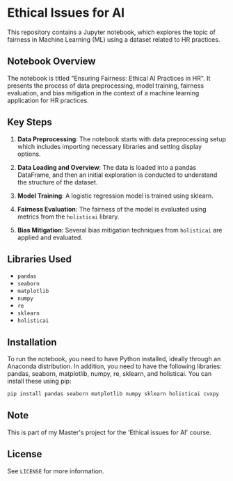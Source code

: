 # Ethical Issues for AI

This repository contains a Jupyter notebook, which explores the topic of fairness in Machine Learning (ML) using a dataset related to HR practices.

## Notebook Overview

The notebook is titled "Ensuring Fairness: Ethical AI Practices in HR". It presents the process of data preprocessing, model training, fairness evaluation, and bias mitigation in the context of a machine learning application for HR practices.

## Key Steps

1. **Data Preprocessing**: The notebook starts with data preprocessing setup which includes importing necessary libraries and setting display options. 

2. **Data Loading and Overview**: The data is loaded into a pandas DataFrame, and then an initial exploration is conducted to understand the structure of the dataset. 

3. **Model Training**: A logistic regression model is trained using sklearn.

4. **Fairness Evaluation**: The fairness of the model is evaluated using metrics from the `holisticai` library. 

5. **Bias Mitigation**: Several bias mitigation techniques from `holisticai` are applied and evaluated.

## Libraries Used

- `pandas`
- `seaborn`
- `matplotlib`
- `numpy`
- `re`
- `sklearn`
- `holisticai`

## Installation

To run the notebook, you need to have Python installed, ideally through an Anaconda distribution. In addition, you need to have the following libraries: pandas, seaborn, matplotlib, numpy, re, sklearn, and holisticai. You can install these using pip:

```python
pip install pandas seaborn matplotlib numpy sklearn holisticai cvxpy
```

## Note

This is part of my Master's project for the 'Ethical issues for AI' course.

## License

See `LICENSE` for more information.
